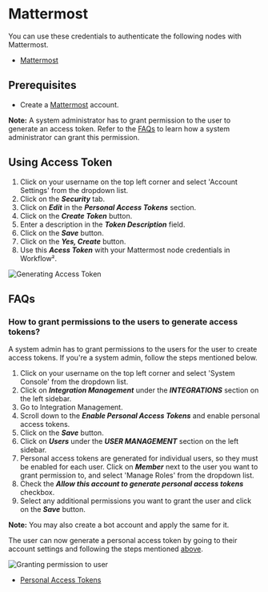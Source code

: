 # Mattermost

You can use these credentials to authenticate the following nodes with Mattermost.
- [Mattermost](/workflow/integrations/nodes/n8n-nodes-base.mattermost/)

## Prerequisites

- Create a [Mattermost](https://www.mattermost.com/) account.

**Note:** A system administrator has to grant permission to the user to generate an access token. Refer to the [FAQs](#_1-how-to-grant-permissions-to-the-users-to-generate-access-tokens) to learn how a system administrator can grant this permission.

## Using Access Token

1. Click on your username on the top left corner and select 'Account Settings' from the dropdown list.
2. Click on the ***Security*** tab.
3. Click on ***Edit*** in the ***Personal Access Tokens*** section.
4. Click on the ***Create Token*** button.
5. Enter a description in the ***Token Description*** field.
6. Click on the ***Save*** button.
7. Click on the ***Yes, Create*** button.
8. Use this ***Acess Token*** with your Mattermost node credentials in Workflow².

![Generating Access Token](/_images/integrations/credentials/mattermost/using-access-token.gif)

## FAQs

### How to grant permissions to the users to generate access tokens?

A system admin has to grant permissions to the users for the user to create access tokens. If you're a system admin, follow the steps mentioned below.

1. Click on your username on the top left corner and select 'System Console' from the dropdown list.
2. Click on ***Integration Management*** under the ***INTEGRATIONS*** section on the left sidebar.
3. Go to Integration Management.
4. Scroll down to the ***Enable Personal Access Tokens*** and enable personal access tokens.
5. Click on the ***Save*** button.
6. Click on ***Users*** under the ***USER MANAGEMENT*** section on the left sidebar.
7. Personal access tokens are generated for individual users, so they must be enabled for each user. Click on ***Member*** next to the user you want to grant permission to, and select 'Manage Roles' from the dropdown list.
8. Check the ***Allow this account to generate personal access tokens*** checkbox.
9. Select any additional permissions you want to grant the user and click on the ***Save*** button.

**Note:** You may also create a bot account and apply the same for it.

The user can now generate a personal access token by going to  their account settings and following the steps mentioned [above](#using-access-token).

![Granting permission to user](/_images/integrations/credentials/mattermost/granting-permission.gif)



- [Personal Access Tokens](https://docs.mattermost.com/developer/personal-access-tokens.html)
